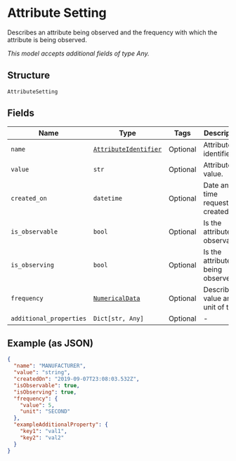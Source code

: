 
# Attribute Setting

Describes an attribute being observed and the frequency with which the attribute is being observed.

*This model accepts additional fields of type Any.*

## Structure

`AttributeSetting`

## Fields

| Name | Type | Tags | Description |
|  --- | --- | --- | --- |
| `name` | [`AttributeIdentifier`](../../doc/models/attribute-identifier.md) | Optional | Attribute identifier. |
| `value` | `str` | Optional | Attribute value. |
| `created_on` | `datetime` | Optional | Date and time request was created. |
| `is_observable` | `bool` | Optional | Is the attribute observable? |
| `is_observing` | `bool` | Optional | Is the attribute being observed? |
| `frequency` | [`NumericalData`](../../doc/models/numerical-data.md) | Optional | Describes value and unit of time. |
| `additional_properties` | `Dict[str, Any]` | Optional | - |

## Example (as JSON)

```json
{
  "name": "MANUFACTURER",
  "value": "string",
  "createdOn": "2019-09-07T23:08:03.532Z",
  "isObservable": true,
  "isObserving": true,
  "frequency": {
    "value": 5,
    "unit": "SECOND"
  },
  "exampleAdditionalProperty": {
    "key1": "val1",
    "key2": "val2"
  }
}
```

